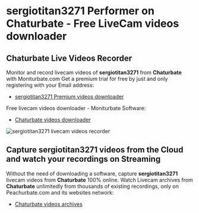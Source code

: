 # sergiotitan3271 Performer on Chaturbate - Free LiveCam videos downloader

## Chaturbate Live Videos Recorder

Monitor and record livecam videos of **sergiotitan3271** from **Chaturbate** with Moniturbate.com
Get a premium trial for free by just and only registering with your Email address:
* [sergiotitan3271 Premium videos downloader](https://moniturbate.com/request-demo-licence-key.html)

Free livecam videos downloader - Moniturbate Software:
* [Chaturbate videos downloader](https://moniturbate.com/moniturbate-download-software.html)

![sergiotitan3271 livecam videos recorder](https://peachurnet.com/templates/moniturbate-software.png)


## Capture sergiotitan3271 videos from the Cloud and watch your recordings on Streaming

Without the need of downloading a software, capture **sergiotitan3271** livecam videos from **Chaturbate** 100% online.
Watch Livecam archives from **Chaturbate** unlimitedly from thousands of existing recordings, only on Peachurbate.com and its websites network:
* [Chaturbate videos archives](https://peachurnet.com/)